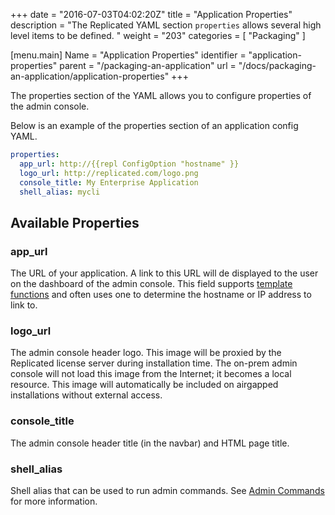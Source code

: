 +++
date = "2016-07-03T04:02:20Z"
title = "Application Properties"
description = "The Replicated YAML section `properties` allows several high level items to be defined. "
weight = "203"
categories = [ "Packaging" ]

[menu.main]
Name       = "Application Properties"
identifier = "application-properties"
parent     = "/packaging-an-application"
url        = "/docs/packaging-an-application/application-properties"
+++

The properties section of the YAML allows you to configure properties of the admin console.

Below is an example of the properties section of an application config YAML.

```yml
properties:
  app_url: http://{{repl ConfigOption "hostname" }}
  logo_url: http://replicated.com/logo.png
  console_title: My Enterprise Application
  shell_alias: mycli
```

## Available Properties
### app_url
The URL of your application. A link to this URL will de displayed to the user on the dashboard of the admin console. This
field supports [template functions](/packaging-an-application/template-functions/) and often uses one to determine the
hostname or IP address to link to.

### logo_url
The admin console header logo.  This image will be proxied by the Replicated license server during installation time. The
on-prem admin console will not load this image from the Internet; it becomes a local resource. This image will automatically
be included on airgapped installations without external access.

### console_title
The admin console header title (in the navbar) and HTML page title.

### shell_alias
Shell alias that can be used to run admin commands. See [Admin Commands](/packaging-an-application/admin-commands/)
for more information.
